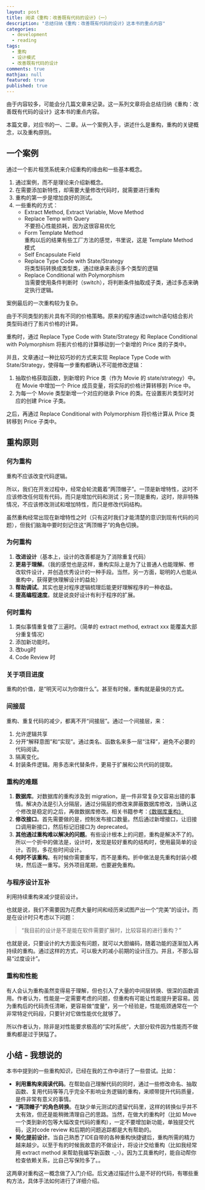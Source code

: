 ```yaml
---
layout: post
title: 阅读《重构：改善既有代码的设计》（一）
description: "总结归纳《重构：改善既有代码的设计》这本书的重点内容"
categories:
  - development
  - reading
tags:
  - 重构
  - 设计模式
  - 改善既有代码的设计
comments: true
mathjax: null
featured: true
published: true
---
```


由于内容较多，可能会分几篇文章来记录。这一系列文章将会总结归纳《重构：改善既有代码的设计》这本书的重点内容。

本篇文章，对应书的一、二章。从一个案例入手，讲述什么是重构，重构的关键概念，以及重构原则。

<!-- more -->

## 一个案例

通过一个影片租赁系统来介绍重构的缘由和一些基本概念。

1. 通过案例，而不是理论来介绍新概念。
2. 在需要添加新特性，却需要大量修改代码时，就需要进行重构
3. 重构的第一步是增加良好的测试。
4. 一些重构的方式：
   - Extract Method, Extract Variable, Move Method
   - Replace Temp with Query  
     不要担心性能损耗，因为这很容易优化
   - Form Template Method  
     重构以后的结果有些工厂方法的感觉，书里说，这是 Template Method 模式
   - Self Encapsulate Field
   - Replace Type Code with State/Strategy  
     将类型码转换成类型类，通过继承来表示多个类型的逻辑
   - Replace Conditional with Polymorphism  
     当需要使用条件判断时（switch），将判断条件抽取成子类，通过多态来确定执行逻辑。

案例最后的一次重构较为复杂。

由于不同类型的影片具有不同的价格策略。原来的程序通过switch语句结合影片类型码进行了影片价格的计算。

重构时，通过 Replace Type Code with State/Strategy 和 Replace Conditional with Polymorphism 将影片价格的计算移动到一个新增的 Price 类的子类中。

并且，文章通过一种比较巧妙的方式来实现 Replace Type Code with State/Strategy，使得每一步重构都确认不可能修改逻辑：

1. 抽取价格获取函数，到新增的 Price 类（作为 Movie 的 state/strategy）中。在 Movie 中增加一个 Price 成员变量，将实际的价格计算转移到 Price 中。
2. 为每一个 Movie 类型新增一个对应的继承 Price 的类。在设置影片类型时对应的创建 Price 子类。

之后，再通过 Replace Conditional with Polymorphism 将价格计算从 Price 类转移到 Price 子类中。

## 重构原则

### 何为重构

重构不应该改变代码逻辑。

所以，我们在开发过程中，经常会轮流戴着“两顶帽子”。一顶是新增特性，这时不应该修改任何现有代码，而只是增加代码和测试；另一顶是重构，这时，除非特殊情况，不应该修改测试和增加特性，而只是修改代码结构。

虽然重构经常出现在新增特性之时（只有这时我们才能清楚的意识到现有代码的问题），但我们脑海中要时刻记住这“两顶帽子”的角色切换。

### 为何重构

1. **改进设计**（基本上，设计的改善都是为了消除重复代码）
2. **更易于理解**。（我的感觉也是这样，重构实际上是为了让普通人也能理解、修改软件设计，并创造优秀设计的一种手段。当然，另一方面，聪明的人也能从重构中，获得更快理解设计的益处）
3. **帮助调试**。其实也是对程序逻辑梳理后能更好理解程序的一种收益。
4. **提高编程速度**。就是说良好设计有利于程序的扩展。

### 何时重构

1. 类似事情重复做了三遍时。（简单的 extract method, extract xxx 能覆盖大部分重复情况）
2. 添加新功能时。
3. 改bug时
4. Code Review 时

### 关于项目进度

重构的价值，是“明天可以为你做什么”。甚至有时候，重构就是最快的方式。

### 间接层

重构、重复代码的减少，都离不开“间接层”。通过一个间接层，来：

1. 允许逻辑共享
2. 分开“解释意图”和“实现”。通过类名、函数名来多一层“注释”，避免不必要的代码阅读。
3. 隔离变化。
4. 封装条件逻辑。用多态来代替条件，更易于扩展和公共代码的提取。

### 重构的难题

1. **数据库**。对数据库的重构涉及到 migration，是一件非常复杂又容易出错的事情。解决办法是引入分隔层，通过分隔层的修改来屏蔽数据库修改，当确认这个修改是稳定的之后，再做数据库修改。相关书籍参考：[《数据库重构》](http://www.douban.com/subject/1954438/)
2. **修改接口**。首先需要做的是，控制发布接口数量。然后通过新增接口，让旧接口调用新接口，然后标记旧接口为 deprecated。
3. **其他通过重构难以解决的问题**。有些设计根本上的问题，重构是解决不了的。所以一个折中的做法是，设计时，发现是较好重构的结构时，使用最简单的设计。否则，多花些时间设计。
4. **何时不该重构**。有时候你需要重写，而不是重构。折中做法是先重构封装小模块，然后逐一重写。另外项目尾期，也要避免重构。

### 与程序设计互补

利用持续重构来减少提前设计。

也就是说，我们不需要因为花费大量时间和经历来试图产出一个“完美”的设计。而是在设计时只考虑以下问题：

> “我目前的设计是不是能在软件需要扩展时，比较容易的进行重构？”

也就是说，只要设计的大方面没有问题，就可以大胆编码，随着功能的逐渐加入再持续的重构。通过这样的方式，可以极大的减小前期的设计压力。并且，不那么容易“过度设计”。

### 重构和性能

有人会认为重构虽然变得易于理解，但也引入了大量的中间层转换、很深的函数调用。作者认为，性能是一定需要考虑的问题，但重构有可能让性能提升更容易。因为重构后的代码责任清晰，更容易做“度量”，另一个经验是，性能瓶颈通常在一个非常特定代码段，只要针对它做性能优化就够了。

所以作者认为，除非是对性能要求极高的“实时系统”，大部分软件因为性能而不做重构都是过于狭隘了。


## 小结 - 我想说的

本书中提到的一些重构知识，已经在我的工作中进行了一些尝试。比如：

- **利用重构来阅读代码**。在帮助自己理解代码的同时，通过一些修改命名、抽取函数、复用代码等等几乎完全不影响业务逻辑的重构，来顺带提升代码质量，是件非常有意义的事情。
- **“两顶帽子”的角色转换**。在缺少单元测试的遗留代码里，这样的转换似乎并不太有效，但还是能稍微清理自己的思路。当然，在做大的重构时（比如 Move 一个类到新的包等大幅改变代码的重构），一定不要增加新功能，单独提交代码，这对code review 和后期的问题追踪都是大有帮助的。
- **简化提前设计**。当自己熟悉了IDE自带的各种重构快捷键后，重构所需的精力越来越少。以至于有的时候我故意的不做设计，将设计交给重构（比如我经常用 extract method 来帮助我编写新函数 -_-）。因为工具重构时，能自动帮你检查依赖关系，比自己写保险多了。。

这两章对重构这一概念做了入门介绍。后文通过描述什么是不好的代码，有哪些重构方法，具体手法如何进行了详细介绍。


